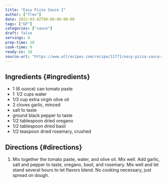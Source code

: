 ```yaml
---
title: "Easy Pizza Sauce I"
author: ["Trev"]
date: 2022-03-02T00:00:00-08:00
tags: ["GF"]
categories: ["sauce"]
draft: false
servings: 8
prep-time: 10
cook-time: 0
ready-in: 10
source-url: "https://www.allrecipes.com/recipe/11771/easy-pizza-sauce-i/"
---
```


## Ingredients {#ingredients}

-   1 (6 ounce) can tomato paste
-   1  1/2 cups water
-   1/3 cup extra virgin olive oil
-   2 cloves garlic, minced
-   salt to taste
-   ground black pepper to taste
-   1/2 tablespoon dried oregano
-   1/2 tablespoon dried basil
-   1/2 teaspoon dried rosemary, crushed


## Directions {#directions}

1.  Mix together the tomato paste, water, and olive oil. Mix well. Add garlic, salt and pepper to taste, oregano, basil, and rosemary. Mix well and let stand several hours to let flavors blend. No cooking necessary, just spread on dough.